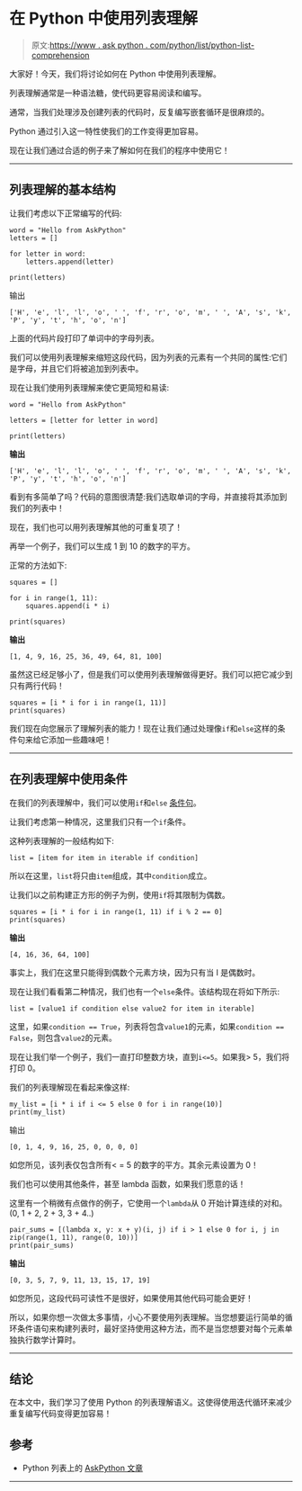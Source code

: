 # 在 Python 中使用列表理解

> 原文:[https://www . ask python . com/python/list/python-list-comprehension](https://www.askpython.com/python/list/python-list-comprehension)

大家好！今天，我们将讨论如何在 Python 中使用列表理解。

列表理解通常是一种语法糖，使代码更容易阅读和编写。

通常，当我们处理涉及创建列表的代码时，反复编写嵌套循环是很麻烦的。

Python 通过引入这一特性使我们的工作变得更加容易。

现在让我们通过合适的例子来了解如何在我们的程序中使用它！

* * *

## 列表理解的基本结构

让我们考虑以下正常编写的代码:

```
word = "Hello from AskPython"
letters = []

for letter in word:
    letters.append(letter)

print(letters)

```

输出

```
['H', 'e', 'l', 'l', 'o', ' ', 'f', 'r', 'o', 'm', ' ', 'A', 's', 'k', 'P', 'y', 't', 'h', 'o', 'n']

```

上面的代码片段打印了单词中的字母列表。

我们可以使用列表理解来缩短这段代码，因为列表的元素有一个共同的属性:它们是字母，并且它们将被追加到列表中。

现在让我们使用列表理解来使它更简短和易读:

```
word = "Hello from AskPython"

letters = [letter for letter in word]

print(letters)

```

**输出**

```
['H', 'e', 'l', 'l', 'o', ' ', 'f', 'r', 'o', 'm', ' ', 'A', 's', 'k', 'P', 'y', 't', 'h', 'o', 'n']

```

看到有多简单了吗？代码的意图很清楚:我们选取单词的字母，并直接将其添加到我们的列表中！

现在，我们也可以用列表理解其他的可重复项了！

再举一个例子，我们可以生成 1 到 10 的数字的平方。

正常的方法如下:

```
squares = []

for i in range(1, 11):
    squares.append(i * i)

print(squares)

```

**输出**

```
[1, 4, 9, 16, 25, 36, 49, 64, 81, 100]

```

虽然这已经足够小了，但是我们可以使用列表理解做得更好。我们可以把它减少到只有两行代码！

```
squares = [i * i for i in range(1, 11)]
print(squares)

```

我们现在向您展示了理解列表的能力！现在让我们通过处理像`if`和`else`这样的条件句来给它添加一些趣味吧！

* * *

## 在列表理解中使用条件

在我们的列表理解中，我们可以使用`if`和`else` [条件句](https://www.askpython.com/python/python-if-else-elif-statement)。

让我们考虑第一种情况，这里我们只有一个`if`条件。

这种列表理解的一般结构如下:

```
list = [item for item in iterable if condition]

```

所以在这里，`list`将只由`item`组成，其中`condition`成立。

让我们以之前构建正方形的例子为例，使用`if`将其限制为偶数。

```
squares = [i * i for i in range(1, 11) if i % 2 == 0]
print(squares)

```

**输出**

```
[4, 16, 36, 64, 100]

```

事实上，我们在这里只能得到偶数个元素方块，因为只有当 I 是偶数时。

现在让我们看看第二种情况，我们也有一个`else`条件。该结构现在将如下所示:

```
list = [value1 if condition else value2 for item in iterable]

```

这里，如果`condition == True`，列表将包含`value1`的元素，如果`condition == False`，则包含`value2`的元素。

现在让我们举一个例子，我们一直打印整数方块，直到`i<=5`。如果我> 5，我们将打印 0。

我们的列表理解现在看起来像这样:

```
my_list = [i * i if i <= 5 else 0 for i in range(10)]
print(my_list)

```

输出

```
[0, 1, 4, 9, 16, 25, 0, 0, 0, 0]

```

如您所见，该列表仅包含所有< = 5 的数字的平方。其余元素设置为 0！

我们也可以使用其他条件，甚至 lambda 函数，如果我们愿意的话！

这里有一个稍微有点做作的例子，它使用一个`lambda`从 0 开始计算连续的对和。(0, 1 + 2, 2 + 3, 3 + 4..)

```
pair_sums = [(lambda x, y: x + y)(i, j) if i > 1 else 0 for i, j in zip(range(1, 11), range(0, 10))]
print(pair_sums)

```

**输出**

```
[0, 3, 5, 7, 9, 11, 13, 15, 17, 19]

```

如您所见，这段代码可读性不是很好，如果使用其他代码可能会更好！

所以，如果你想一次做太多事情，小心不要使用列表理解。当您想要运行简单的循环条件语句来构建列表时，最好坚持使用这种方法，而不是当您想要对每个元素单独执行数学计算时。

* * *

## 结论

在本文中，我们学习了使用 Python 的列表理解语义。这使得使用迭代循环来减少重复编写代码变得更加容易！

## 参考

*   Python 列表上的 [AskPython 文章](https://www.askpython.com/python/list/python-list)

* * *